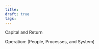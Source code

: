 ```yaml
---
title: 
draft: true
tags:
---
```


Capital and Return


Operation: (People, Processes, and System)

